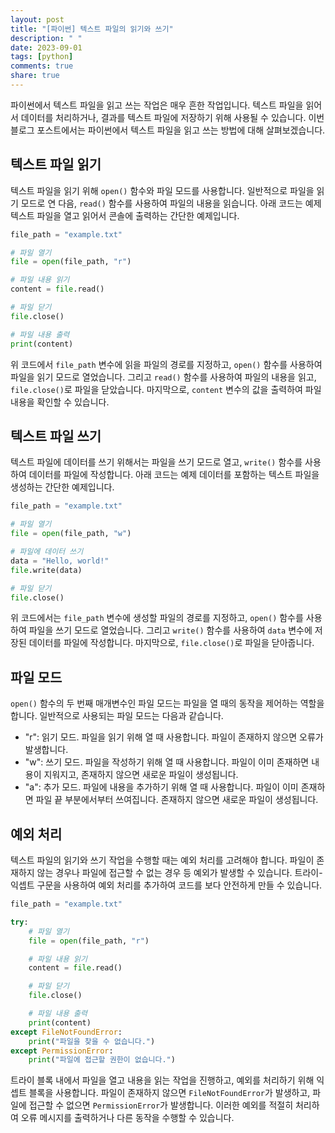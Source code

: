 ```yaml
---
layout: post
title: "[파이썬] 텍스트 파일의 읽기와 쓰기"
description: " "
date: 2023-09-01
tags: [python]
comments: true
share: true
---
```


파이썬에서 텍스트 파일을 읽고 쓰는 작업은 매우 흔한 작업입니다. 텍스트 파일을 읽어서 데이터를 처리하거나, 결과를 텍스트 파일에 저장하기 위해 사용될 수 있습니다. 이번 블로그 포스트에서는 파이썬에서 텍스트 파일을 읽고 쓰는 방법에 대해 살펴보겠습니다.

## 텍스트 파일 읽기

텍스트 파일을 읽기 위해 `open()` 함수와 파일 모드를 사용합니다. 일반적으로 파일을 읽기 모드로 연 다음, `read()` 함수를 사용하여 파일의 내용을 읽습니다. 아래 코드는 예제 텍스트 파일을 열고 읽어서 콘솔에 출력하는 간단한 예제입니다.

```python
file_path = "example.txt"

# 파일 열기
file = open(file_path, "r")

# 파일 내용 읽기
content = file.read()

# 파일 닫기
file.close()

# 파일 내용 출력
print(content)
```

위 코드에서 `file_path` 변수에 읽을 파일의 경로를 지정하고, `open()` 함수를 사용하여 파일을 읽기 모드로 열었습니다. 그리고 `read()` 함수를 사용하여 파일의 내용을 읽고, `file.close()`로 파일을 닫았습니다. 마지막으로, `content` 변수의 값을 출력하여 파일 내용을 확인할 수 있습니다.

## 텍스트 파일 쓰기

텍스트 파일에 데이터를 쓰기 위해서는 파일을 쓰기 모드로 열고, `write()` 함수를 사용하여 데이터를 파일에 작성합니다. 아래 코드는 예제 데이터를 포함하는 텍스트 파일을 생성하는 간단한 예제입니다.

```python
file_path = "example.txt"

# 파일 열기
file = open(file_path, "w")

# 파일에 데이터 쓰기
data = "Hello, world!"
file.write(data)

# 파일 닫기
file.close()
```

위 코드에서는 `file_path` 변수에 생성할 파일의 경로를 지정하고, `open()` 함수를 사용하여 파일을 쓰기 모드로 열었습니다. 그리고 `write()` 함수를 사용하여 `data` 변수에 저장된 데이터를 파일에 작성합니다. 마지막으로, `file.close()`로 파일을 닫아줍니다.

## 파일 모드

`open()` 함수의 두 번째 매개변수인 파일 모드는 파일을 열 때의 동작을 제어하는 역할을 합니다. 일반적으로 사용되는 파일 모드는 다음과 같습니다.

- "r": 읽기 모드. 파일을 읽기 위해 열 때 사용합니다. 파일이 존재하지 않으면 오류가 발생합니다.
- "w": 쓰기 모드. 파일을 작성하기 위해 열 때 사용합니다. 파일이 이미 존재하면 내용이 지워지고, 존재하지 않으면 새로운 파일이 생성됩니다.
- "a": 추가 모드. 파일에 내용을 추가하기 위해 열 때 사용합니다. 파일이 이미 존재하면 파일 끝 부분에서부터 쓰여집니다. 존재하지 않으면 새로운 파일이 생성됩니다.

## 예외 처리

텍스트 파일의 읽기와 쓰기 작업을 수행할 때는 예외 처리를 고려해야 합니다. 파일이 존재하지 않는 경우나 파일에 접근할 수 없는 경우 등 예외가 발생할 수 있습니다. 트라이-익셉트 구문을 사용하여 예외 처리를 추가하여 코드를 보다 안전하게 만들 수 있습니다.

```python
file_path = "example.txt"

try:
    # 파일 열기
    file = open(file_path, "r")

    # 파일 내용 읽기
    content = file.read()

    # 파일 닫기
    file.close()

    # 파일 내용 출력
    print(content)
except FileNotFoundError:
    print("파일을 찾을 수 없습니다.")
except PermissionError:
    print("파일에 접근할 권한이 없습니다.")
```

트라이 블록 내에서 파일을 열고 내용을 읽는 작업을 진행하고, 예외를 처리하기 위해 익셉트 블록을 사용합니다. 파일이 존재하지 않으면 `FileNotFoundError`가 발생하고, 파일에 접근할 수 없으면 `PermissionError`가 발생합니다. 이러한 예외를 적절히 처리하여 오류 메시지를 출력하거나 다른 동작을 수행할 수 있습니다.
```